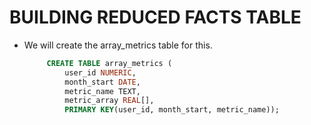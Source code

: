 # BUILDING REDUCED FACTS TABLE


- We will create the array_metrics table for this.

   ```sql
        CREATE TABLE array_metrics (
            user_id NUMERIC,
            month_start DATE,
            metric_name TEXT,
            metric_array REAL[],
            PRIMARY KEY(user_id, month_start, metric_name));
    ```